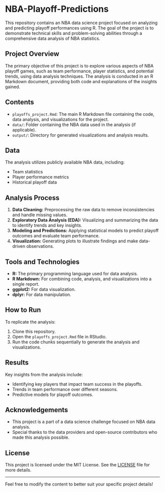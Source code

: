 # NBA-Playoff-Predictions

This repository contains an NBA data science project focused on analyzing and predicting playoff performances using R. The goal of the project is to demonstrate technical skills and problem-solving abilities through a comprehensive data analysis of NBA statistics.

## Project Overview

The primary objective of this project is to explore various aspects of NBA playoff games, such as team performance, player statistics, and potential trends, using data analysis techniques. The analysis is conducted in an R Markdown document, providing both code and explanations of the insights gained.

## Contents

- `playoffs_project.Rmd`: The main R Markdown file containing the code, data analysis, and visualizations for the project.
- `data/`: Folder containing the NBA data used in the analysis (if applicable).
- `output/`: Directory for generated visualizations and analysis results.

## Data

The analysis utilizes publicly available NBA data, including:
- Team statistics
- Player performance metrics
- Historical playoff data

## Analysis Process

1. **Data Cleaning:** Preprocessing the raw data to remove inconsistencies and handle missing values.
2. **Exploratory Data Analysis (EDA):** Visualizing and summarizing the data to identify trends and key insights.
3. **Modeling and Predictions:** Applying statistical models to predict playoff outcomes and evaluate team performance.
4. **Visualization:** Generating plots to illustrate findings and make data-driven observations.

## Tools and Technologies

- **R:** The primary programming language used for data analysis.
- **R Markdown:** For combining code, analysis, and visualizations into a single report.
- **ggplot2:** For data visualization.
- **dplyr:** For data manipulation.

## How to Run

To replicate the analysis:
1. Clone this repository.
2. Open the `playoffs_project.Rmd` file in RStudio.
3. Run the code chunks sequentially to generate the analysis and visualizations.

## Results

Key insights from the analysis include:
- Identifying key players that impact team success in the playoffs.
- Trends in team performance over different seasons.
- Predictive models for playoff outcomes.

## Acknowledgements

- This project is a part of a data science challenge focused on NBA data analysis.
- Special thanks to the data providers and open-source contributors who made this analysis possible.

## License

This project is licensed under the MIT License. See the [LICENSE](LICENSE) file for more details.

---

Feel free to modify the content to better suit your specific project details!
